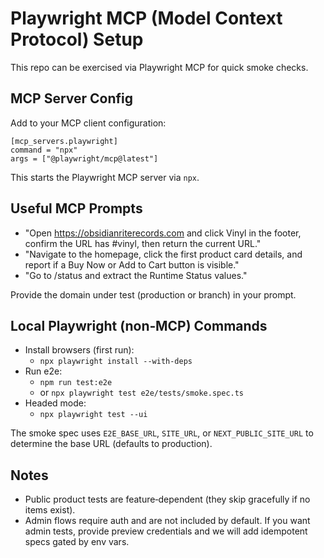 # Playwright MCP (Model Context Protocol) Setup

This repo can be exercised via Playwright MCP for quick smoke checks.

## MCP Server Config

Add to your MCP client configuration:

```
[mcp_servers.playwright]
command = "npx"
args = ["@playwright/mcp@latest"]
```

This starts the Playwright MCP server via `npx`.

## Useful MCP Prompts

- "Open https://obsidianriterecords.com and click Vinyl in the footer, confirm the URL has #vinyl, then return the current URL."
- "Navigate to the homepage, click the first product card details, and report if a Buy Now or Add to Cart button is visible."
- "Go to /status and extract the Runtime Status values."

Provide the domain under test (production or branch) in your prompt.

## Local Playwright (non‑MCP) Commands

- Install browsers (first run):
  - `npx playwright install --with-deps`
- Run e2e:
  - `npm run test:e2e`
  - or `npx playwright test e2e/tests/smoke.spec.ts`
- Headed mode:
  - `npx playwright test --ui`

The smoke spec uses `E2E_BASE_URL`, `SITE_URL`, or `NEXT_PUBLIC_SITE_URL` to determine the base URL (defaults to production).

## Notes
- Public product tests are feature‑dependent (they skip gracefully if no items exist).
- Admin flows require auth and are not included by default. If you want admin tests, provide preview credentials and we will add idempotent specs gated by env vars.

